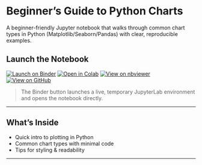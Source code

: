  # Beginner’s Guide to Python Charts

A beginner-friendly Jupyter notebook that walks through common chart types in Python (Matplotlib/Seaborn/Pandas) with clear, reproducible examples.

## Launch the Notebook

[![Launch on Binder](https://mybinder.org/badge_logo.svg)](https://mybinder.org/v2/gh/Christine-97/Data_Analysis_Python_Charts/main?labpath=Beginner%E2%80%99s_Guide_To_Python_Charts.ipynb)
[![Open in Colab](https://colab.research.google.com/assets/colab-badge.svg)](https://colab.research.google.com/github/Christine-97/Data_Analysis_Python_Charts/blob/main/Beginner%E2%80%99s_Guide_To_Python_Charts.ipynb)
[![View on nbviewer](https://img.shields.io/badge/nbviewer-view-blue)](https://nbviewer.org/github/Christine-97/Data_Analysis_Python_Charts/blob/main/Beginner%E2%80%99s_Guide_To_Python_Charts.ipynb)
[![View on GitHub](https://img.shields.io/badge/GitHub-Repo-black?logo=github)](https://github.com/Christine-97/Data_Analysis_Python_Charts)

> The Binder button launches a live, temporary JupyterLab environment and opens the notebook directly.

---

## What’s Inside
- Quick intro to plotting in Python
- Common chart types with minimal code
- Tips for styling & readability

---
